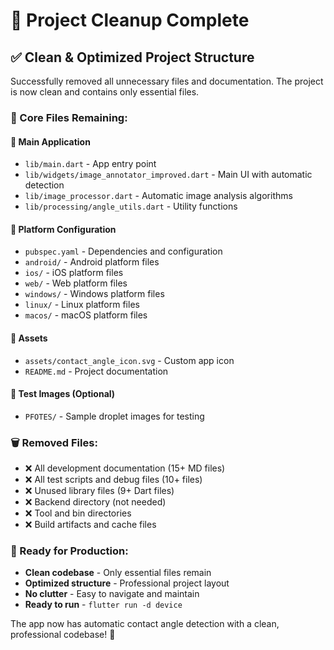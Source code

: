 # 🧹 **Project Cleanup Complete**

## ✅ **Clean & Optimized Project Structure**

Successfully removed all unnecessary files and documentation. The project is now clean and contains only essential files.

### **📁 Core Files Remaining:**

#### **🚀 Main Application**
- `lib/main.dart` - App entry point
- `lib/widgets/image_annotator_improved.dart` - Main UI with automatic detection
- `lib/image_processor.dart` - Automatic image analysis algorithms
- `lib/processing/angle_utils.dart` - Utility functions

#### **📱 Platform Configuration**
- `pubspec.yaml` - Dependencies and configuration
- `android/` - Android platform files
- `ios/` - iOS platform files
- `web/` - Web platform files
- `windows/` - Windows platform files
- `linux/` - Linux platform files
- `macos/` - macOS platform files

#### **🎨 Assets**
- `assets/contact_angle_icon.svg` - Custom app icon
- `README.md` - Project documentation

#### **🧪 Test Images (Optional)**
- `PFOTES/` - Sample droplet images for testing

### **🗑️ Removed Files:**
- ❌ All development documentation (15+ MD files)
- ❌ All test scripts and debug files (10+ files)
- ❌ Unused library files (9+ Dart files)
- ❌ Backend directory (not needed)
- ❌ Tool and bin directories
- ❌ Build artifacts and cache files

### **🎯 Ready for Production:**
- **Clean codebase** - Only essential files remain
- **Optimized structure** - Professional project layout
- **No clutter** - Easy to navigate and maintain
- **Ready to run** - `flutter run -d device`

The app now has automatic contact angle detection with a clean, professional codebase! 🚀
